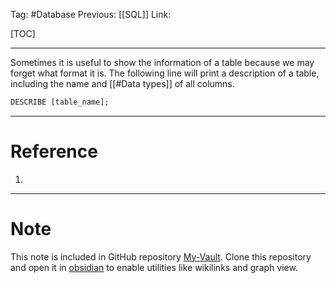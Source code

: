 Tag: #Database 
Previous: [[SQL]]
Link: 

[TOC]

---

Sometimes it is useful to show the information of a table because we may forget what format it is. The following line will print a description of a table, including the name and [[#Data types]] of all columns.

```sql
DESCRIBE [table_name];
```

---

# Reference

1. 

---

# Note

This note is included in GitHub repository [My-Vault](https://github.com/LittleD3092/My-Vault.git). Clone this repository and open it in [obsidian](https://obsidian.md/) to enable utilities like wikilinks and graph view.